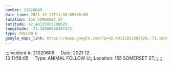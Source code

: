 ```yaml
---
number: 21020609
date_time: 2021-12-13T11:58:05+00:00
location: 155 SOMERSET ST
latitude: 42.40115913208629
longitude: -71.18080996497572
type: FOLLOW U
google_maps_link: https://maps.google.com/?q=42.40115913208629,-71.18080996497572
---
```


;;;Incident #: 21020609     Date: 2021‐12‐13 11:58:05     Type: ANIMAL FOLLOW U;;;Location: 155 SOMERSET ST;;;;;;
